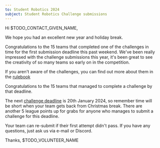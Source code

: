 ```yaml
---
to: Student Robotics 2024
subject: Student Robotics Challenge submissions
---
```


Hi $TODO_CONTACT_GIVEN_NAME,

We hope you had an excellent new year and holiday break.

Congratulations to the 15 teams that completed one of the challenges in time for the first submission deadline this past weekend. We've been really impressed with the challenge submissions this year, it's been great to see the creativity of so many teams so early on in the competition.

If you aren't aware of the challenges, you can find out more about them in the [rulebook](https://studentrobotics.org/docs/resources/2024/rulebook.html#challenges)

Congratulations to the 15 teams that managed to complete a challenge by that deadline.

The next [challenge deadline](https://studentrobotics.org/events/sr2024/second-challenge-submission-deadline/) is 20th January 2024, so remember time will be short when your team gets back from Christmas break. There are another 5 league points up for grabs for anyone who manages to submit a challenge for this deadline.

Your team can re-submit if their first attempt didn't pass. If you have any questions, just ask us via e-mail or Discord.

Thanks, $TODO_VOLUNTEER_NAME

